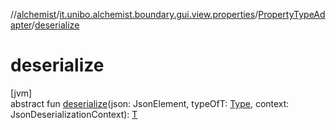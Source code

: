 //[alchemist](../../../index.md)/[it.unibo.alchemist.boundary.gui.view.properties](../index.md)/[PropertyTypeAdapter](index.md)/[deserialize](deserialize.md)

# deserialize

[jvm]\
abstract fun [deserialize](deserialize.md)(json: JsonElement, typeOfT: [Type](https://docs.oracle.com/javase/8/docs/api/java/lang/reflect/Type.html), context: JsonDeserializationContext): [T](../../it.unibo.alchemist.boundary.monitor/-f-x-time-monitor/index.md)

